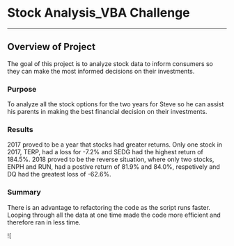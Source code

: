 # Stock Analysis_VBA Challenge
---
## Overview of Project

The goal of this project is to analyze stock data to inform consumers so they can make the most informed decisions on their investments. 

### Purpose

To analyze all the stock options for the two years for Steve so he can assist his parents in making the best financial decision on their investments. 

### Results

2017 proved to be a year that stocks had greater returns.  Only one stock in 2017, TERP, had a loss for -7.2% and SEDG had the highest return of 184.5%. 2018 proved to be the reverse situation, where only two stocks, ENPH and RUN, had a postive return of 81.9% and 84.0%, respetively and DQ had the greatest loss of -62.6%. 

### Summary

There is an advantage to refactoring the code as the script runs faster.  Looping through all the data at one time made the code more efficient and therefore ran in less time. 

![

